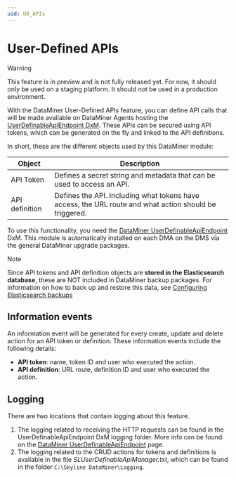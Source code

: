 ```yaml
---
uid: UD_APIs
---
```


# User-Defined APIs

> [!WARNING]
> This feature is in preview and is not fully released yet. For now, it should only be used on a staging platform. It should not be used in a production environment.

With the DataMiner User-Defined APIs feature, you can define API calls that will be made available on DataMiner Agents hosting the [UserDefinableApiEndpoint DxM](xref:UD_APIs_UserDefinableApiEndpoint). These APIs can be secured using API tokens, which can be generated on the fly and linked to the API definitions.

In short, these are the different objects used by this DataMiner module:

| Object | Description |
|--|--|
| API Token | Defines a secret string and metadata that can be used to access an API. |
| API definition | Defines the API. Including what tokens have access, the URL route and what action should be triggered. |

To use this functionality, you need the [DataMiner UserDefinableApiEndpoint](xref:UD_APIs_UserDefinableApiEndpoint) DxM. This module is automatically installed on each DMA on the DMS via the general DataMiner upgrade packages.

> [!NOTE]
> Since API tokens and API definition objects are **stored in the Elasticsearch database**, these are NOT included in DataMiner backup packages. For information on how to back up and restore this data, see [Configuring Elasticsearch backups](https://docs.dataminer.services/user-guide/Advanced_Functionality/Databases/Elasticsearch_database/Configuring_Elasticsearch_backups.html)

## Information events

An information event will be generated for every create, update and delete action for an API token or definition. These information events include the following details:

- **API token**: name, token ID and user who executed the action.
- **API definition**: URL route, definition ID and user who executed the action.

## Logging

There are two locations that contain logging about this feature.

1. The logging related to receiving the HTTP requests can be found in the UserDefinableApiEndpoint DxM logging folder. More info can be found on the [DataMiner UserDefinableApiEndpoint](xref:UD_APIs_UserDefinableApiEndpoint#consulting-logging-for-the-dxm) page.
1. The logging related to the CRUD actions for tokens and definitions is available in the file *SLUserDefinableApiManager.txt*, which can be found in the folder `C:\Skyline DataMiner\Logging`.
